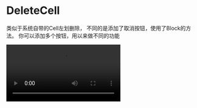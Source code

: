 # DeleteCell


类似于系统自带的Cell左划删除， 不同的是添加了取消按钮，使用了Block的方法。
你可以添加多个按钮，用以来做不同的功能

![image](https://github.com/fengbai/DeleteCell/blob/master/DeleteCell.mov)

